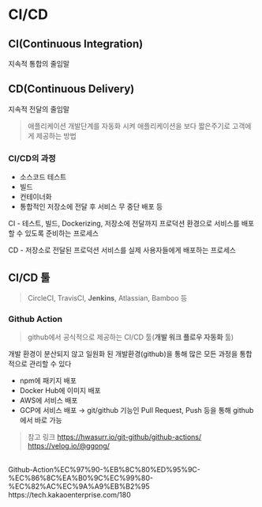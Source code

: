 # CI/CD

## CI(Continuous Integration)
지속적 통합의 줄임말 

## CD(Continuous Delivery)
지속적 전달의 줄임말 

> 애플리케이션 개발단계를 자동화 시켜 애플리케이션을 보다 짧은주기로 고객에게 제공하는 방법

### CI/CD의 과정
- 소스코드 테스트
- 빌드
- 컨테이너화
- 통합적인 저장소에 전달 후 서비스 무 중단 배포 등 

CI - 테스트, 빌드, Dockerizing, 저장소에 전달까지 프로덕션 환경으로 서비스를 배포할 수 있도록 준비하는 프로세스 

CD - 저장소로 전달된 프로덕션 서비스를 실제 사용자들에게 배포하는 프로세스 

## CI/CD 툴
> CircleCI, TravisCI, **Jenkins**, Atlassian, Bamboo 등 

### Github Action
> github에서 공식적으로 제공하는 CI/CD 툴(**개발 워크 플로우 자동화** 툴)

개발 환경이 분산되지 않고 일원화 된 개발환경(github)을 통해 많은 모든 과정을 통합적으로 관리할 수 있다 

- npm에 패키지 배포
- Docker Hub에 이미지 배포
- AWS에 서비스 배포
- GCP에 서비스 배포
→ git/github 기능인 Pull Request, Push 등을 통해 github에서 바로 가능 

> 참고 링크
https://hwasurr.io/git-github/github-actions/
https://velog.io/@ggong/ 
<br>
Github-Action%EC%97%90-%EB%8C%80%ED%95%9C-%EC%86%8C%EA%B0%9C%EC%99%80-%EC%82%AC%EC%9A%A9%EB%B2%95
<br>
https://tech.kakaoenterprise.com/180